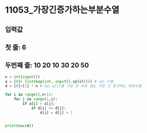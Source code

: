 # 11053_가장긴증가하는부분수열

## 입력값
## 첫 줄: 6
## 두번째 줄: 10 20 10 30 20 50



``` python
n = int(input())
a = [0]+ list(map(int, input().split())) # a는 수열
d = [0]+[1] * n # d는 a[i]를 가장 큰 수로 갖는 가장 긴 증가하는 부분수열

for i in range(2,n+1):
    for j in range(1,i):
        if a[i] > a[j]:
            if d[i] <= d[j]:
                d[i] = d[j] + 1


print(max(d))
```

